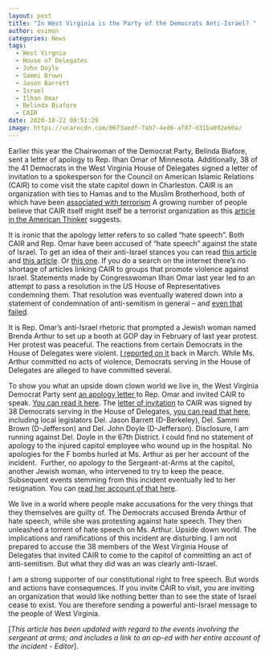 ```yaml
---
layout: post
title: "In West Virginia is the Party of the Democrats Anti-Israel? "
author: esimon
categories: News
tags:
  - West Virgnia
  - House of Delegates
  - John Doyle
  - Sammi Brown
  - Jason Barrett
  - Israel
  - Ilhan Omar
  - Belinda Biafore
  - CAIR
date: 2020-10-22 09:51:29
image: https://ucarecdn.com/0673aedf-7ab7-4ed6-af87-d31ba092e60a/
---
```

Earlier this year the Chairwoman of the Democrat Party, Belinda Biafore, sent a letter of apology to Rep. Ilhan Omar of Minnesota.   Additionally, 38 of the 41 Democrats in the West Virginia House of Delegates signed a letter of invitation to a spokesperson for the Council on American Islamic Relations (CAIR) to come visit the state capitol down in Charleston.  CAIR is an organization with ties to Hamas and to the Muslim Brotherhood, both of which have been [associated with terrorism](https://www.dni.gov/nctc/groups/hamas.html)  A growing number of people believe that CAIR itself might itself be a terrorist organization as this [article in the American Thinker](https://www.americanthinker.com/articles/2019/12/is_it_time_to_designate_cair_as_a_terrorist_organization.html) suggests.  

It is ironic that the apology letter refers to so called “hate speech”.  Both CAIR and Rep. Omar have been accused of “hate speech” against the state of Israel.  To get an idea of their anti-Israel stances you can read [this article](https://www.jpost.com/international/more-than-10000-people-sign-investigate-omar-tlaib-and-cair-584477) and [this article](https://www.foxnews.com/politics/dems-decry-omar-resolution-israel).   Or [this one](https://www.foxnews.com/politics/dems-decry-omar-resolution-israel).   If you do a search on the internet there’s no shortage of articles linking CAIR to groups that promote violence against Israel.  Statements made by Congresswoman Ilhan Omar last year led to an attempt to pass a resolution in the US House of Representatives condemning them.  That resolution was eventually watered down into a statement of condemnation of anti-semitism in general – and [even that failed](https://apnews.com/article/890c970cbbe3b0e631504f47e2e5a5cc). 

It is Rep. Omar’s anti-Israel rhetoric that prompted a Jewish woman named Brenda Arthur to set up a booth at GOP day in February of last year protest.  Her protest was peaceful.  The reactions from certain Democrats in the House of Delegates were violent.  [I reported on it](https://ghostofjefferson.com/current/2019/03/07/caputos-capitol-crime) back in March. While Ms. Arthur committed no acts of violence, Democrats serving in the House of Delegates are alleged to have committed several.  

To show you what an upside down clown world we live in, the West Virginia Democrat Party sent [an apology letter ](https://ghostofjefferson.com/assets/blog/WV-Democrats-appology-to-Omar.jpg)to Rep. Omar and invited CAIR to speak.  [You can read it here](https://ghostofjefferson.com/assets/blog/WV-Democrats-appology-to-Omar.jpg).  The [letter of invitation](https://ghostofjefferson.com/assets/blog/Delegate_Hicks_Letter_to_Roula_Allouch-redacted.pdf) to CAIR was signed by 38 Democrats serving in the House of Delegates, [you can read that here](https://ghostofjefferson.com/assets/blog/Delegate_Hicks_Letter_to_Roula_Allouch-redacted.pdf), including local legislators Del. Jason Barrett (D-Berkeley), Del. Sammi Brown (D-Jefferson) and Del. John Doyle (D-Jefferson).  Disclosure, I am running against Del. Doyle in the 67th District.  I could find no statement of apology to the injured capitol employee who wound up in the hospital.  No apologies for the F bombs hurled at Ms. Arthur as per her account of the incident.  Further, no apology to the Sergeant-at-Arms at the capitol, another Jewish woman, who intervened to try to keep the peace.  Subsequent events stemming from this incident eventually led to her resignation.  You can [read her account of that here](https://www.wvgazettemail.com/opinion/anne-lieberman-sergeant-at-arms-version-of-capitol-event-daily/article_92abafb4-6b9a-5968-b3ac-b7366d5f0335.html "https\://www.wvgazettemail.com/opinion/anne-lieberman-sergeant-at-arms-version-of-capitol-event-daily/article_92abafb4-6b9a-5968-b3ac-b7366d5f0335.html").   

We live in a world where people make accusations for the very things that they themselves are guilty of.  The Democrats accused Brenda Arthur of hate speech, while she was protesting against hate speech. They then unleashed a torrent of hate speech on  Ms. Arthur.  Upside down world. The implications and ramifications of this incident are disturbing. I am not prepared to accuse the 38 members of the West Virginia House of Delegates that invited CAIR to come to the capitol of committing an act of anti-semitism. But what they did was an was clearly anti-Israel.  

I am a strong supporter of our constitutional right to free speech.  But words and actions have consequences.  If you invite CAIR to visit, you are inviting an organization that would like nothing better than to see the state of Israel cease to exist.  You are therefore sending a powerful anti-Israel message to the people of West Virginia.

[*This article has been updated with regard to the events involving the sergeant at arms; and includes a link to an op-ed with her entire account of the incident - Editor*].